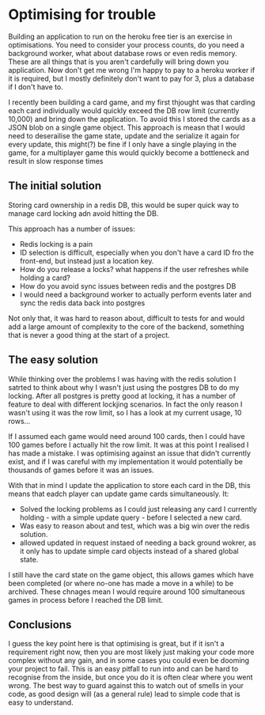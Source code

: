 # Optimising for trouble

Building an application to run on the heroku free tier is an exercise in optimisations. You need to consider your process counts,
do you need a background worker, what about database rows or even redis memory. These are all things that is you aren't cardefully
will bring down you application. Now don't get me wrong I'm happy to pay to a heroku worker if it is required, but I mostly definitely
don't want to pay for 3, plus a database if I don't have to.

I recently been building a card game, and my first thjought was that carding each card individually would quickly exceed the DB row limit
(currently 10,000) and bring down the application. To avoid this I stored the cards as a JSON blob on a single game object.
This approach is measn that I would need to deserailise the game state, update and the serialize it again for every update, this might(?)
be fine if I only have a single playing in the game, for a multiplayer game this would quickly become a bottleneck and
result in slow response times

## The initial solution

Storing card ownership in a redis DB, this would be super quick way to manage card locking adn avoid hitting the DB.

This approach has a number of issues:

* Redis locking is a pain
* ID selection is difficult, especially when you don't have a card ID fro the front-end, but instead just a location key.
* How do you release a locks? what happens if the user refreshes while holding a card?
* How do you avoid sync issues between redis and the postgres DB
* I would need a background worker to actually perform events later and sync the redis data back into postgres

Not only that, it was hard to reason about, difficult to tests for and would add a large amount of complexity to the
core of the backend, something that is never a good thing at the start of a project.

## The easy solution

While thinking over the problems I was having with the redis solution I satrted to think about why I wasn't just using the postgres DB to
do my locking. After all postgres is pretty good at locking, it has a number of feature to deal with different lockjing scenarios. In fact the
only reason I wasn't using it was the row limit, so I has a look at my current usage, 10 rows...

If I assumed each game would need around 100 cards, then I could have 100 games before I actually hit the row limit. It was at this
point I realised I has made a mistake. I was optimising against an issue that didn't currently exist, and if I was careful with my
implementation it would potentially be thousands of games before it was an issues.

With that in mind I update the application to store each card in the DB, this means that eadch player can update game cards simultaneously.
It:
* Solved the locking problems as I could just releasing any card I currently holding - with a simple update query - before I selected a new card.
* Was easy to reason about and test, which was a big win over the redis solution.
* allowed updated in request instaed of needing a back ground wokrer, as it only has to update simple card objects instead of a shared global state.

I still have the card state on the game object, this allows games which have been completed (or where no-one has made a move in a while)
to be archived. These chnages mean I would require around 100 simultaneous games in process before I reached the DB limit.

## Conclusions

I guess the key point here is that optimising is great, but if it isn't a requirement right now, then you are most likely just making your
code more complex without any gain, and in some cases you could even be dooming your project to fail. This is an easy pitfall to run into and
can be hard to recognise from the inside, but once you do it is often clear where you went wrong. The best way to guard against this to watch
out of smells in your code, as good design will (as a general rule) lead to simple code that is easy to understand.

